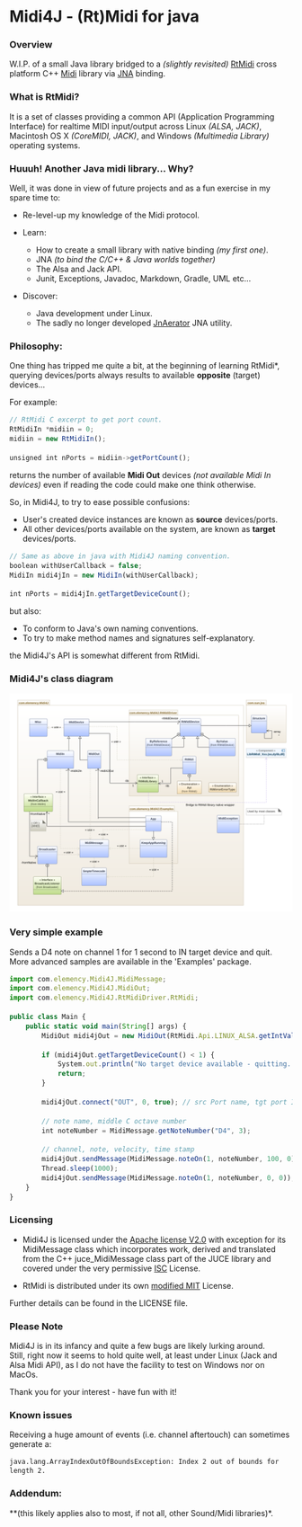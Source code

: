 # Midi4J - (Rt)Midi for java

### Overview
W.I.P. of a small Java library bridged to a *(slightly revisited)*
[RtMidi](http://www.music.mcgill.ca/~gary/rtmidi/index.html)
cross platform C++ [Midi](http://www.planetoftunes.com/midi-sequencing/midi-status-and-data-bytes.html) 
library via [JNA](https://github.com/java-native-access/jna) binding.

### What is RtMidi?
It is a set of classes providing a common API (Application Programming Interface) for realtime 
MIDI input/output across Linux *(ALSA, JACK)*, Macintosh OS X *(CoreMIDI, JACK)*, and Windows *(Multimedia Library)* 
operating systems.

### Huuuh! Another Java midi library... Why?
Well, it was done in view of future projects and as a fun exercise in my spare time to:
- Re-level-up my knowledge of the Midi protocol. 
- Learn:
    - How to create a small library with native binding *(my first one)*.
    - JNA *(to bind the C/C++ & Java worlds together)* 
    - The Alsa and Jack API.
    - Junit, Exceptions, Javadoc, Markdown, Gradle, UML etc...

- Discover:
    - Java development under Linux.
    - The sadly no longer developed [JnAerator](https://github.com/nativelibs4java/JNAerator) JNA utility.

### Philosophy:
One thing has tripped me quite a bit, at the beginning of learning RtMidi*, querying devices/ports always results 
to available **opposite** (target) devices...

For example:
```javascript
// RtMidi C excerpt to get port count.
RtMidiIn *midiin = 0;
midiin = new RtMidiIn();

unsigned int nPorts = midiin->getPortCount();
```
returns the number of available **Midi Out** devices *(not available Midi In devices)* even if reading the code 
could make one think otherwise.

So, in Midi4J, to try to ease possible confusions:
- User's created device instances are known as **source** devices/ports.
- All other devices/ports available on the system, are known as **target** devices/ports. 
```javascript
// Same as above in java with Midi4J naming convention.
boolean withUserCallback = false;
MidiIn midi4jIn = new MidiIn(withUserCallback);

int nPorts = midi4jIn.getTargetDeviceCount();
```
but also:
- To conform to Java's own naming conventions.
- To try to make method names and signatures self-explanatory.

the Midi4J's API is somewhat different from RtMidi.

### Midi4J's class diagram    
![Midi4J Diagram](images/midi4j_class_diagram.png)

### Very simple example
Sends a D4 note on channel 1 for 1 second to IN target device and quit.<br>
More advanced samples are available in the 'Examples' package.
```javascript
import com.elemency.Midi4J.MidiMessage;
import com.elemency.Midi4J.MidiOut;
import com.elemency.Midi4J.RtMidiDriver.RtMidi;

public class Main {
    public static void main(String[] args) {
        MidiOut midi4jOut = new MidiOut(RtMidi.Api.LINUX_ALSA.getIntValue(), "Midi4J");

        if (midi4jOut.getTargetDeviceCount() < 1) {
            System.out.println("No target device available - quitting...");
            return;
        }

        midi4jOut.connect("OUT", 0, true); // src Port name, tgt port ID, auto connect

        // note name, middle C octave number        
        int noteNumber = MidiMessage.getNoteNumber("D4", 3);

        // channel, note, velocity, time stamp
        midi4jOut.sendMessage(MidiMessage.noteOn(1, noteNumber, 100, 0));
        Thread.sleep(1000);
        midi4jOut.sendMessage(MidiMessage.noteOn(1, noteNumber, 0, 0));
    }
}
```

### Licensing
- Midi4J is licensed under the [Apache license V2.0](http://www.apache.org/licenses/) with exception for its MidiMessage class which incorporates 
work, derived and translated from the C++ juce_MidiMessage class part of the JUCE library and covered under the very permissive [ISC](http://www.isc.org/downloads/software-support-policy/isc-license) License.

- RtMidi is distributed under its own [modified MIT](https://github.com/thestk/rtmidi/blob/master/LICENSE) License.

Further details can be found in the LICENSE file.


### Please Note
Midi4J is in its infancy and quite a few bugs are likely lurking around.<br>
Still, right now it seems to hold quite well, at least under Linux (Jack and Alsa Midi API), 
as I do not have the facility to test on Windows nor on MacOs.

Thank you for your interest - have fun with it!


### Known issues
Receiving a huge amount of events (i.e. channel aftertouch) can sometimes generate a:
```
java.lang.ArrayIndexOutOfBoundsException: Index 2 out of bounds for length 2.
```

### Addendum:
**(this likely applies also to most, if not all, other Sound/Midi libraries)*.
